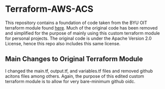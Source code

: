 # Terraform-AWS-ACS #

This repository contains a foundation of code taken from the BYU OIT terraform module found [here](https://github.com/byu-oit/terraform-aws-acs-info). Much of the original code has been removed and simplified for the purpose of mainly using this custom terraform module for personal projects. The original code is under the Apache Version 2.0 License, hence this repo also includes this same license.

## Main Changes to Original Terraform Module ##

I changed the main.tf, output.tf, and variables.tf files and removed github acitons files among others. Again, the purpose of this edited custom terraform module is to allow for very bare-minimum github oidc.

